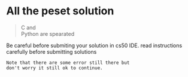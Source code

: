 # All the peset solution <br>

> C and <br>
> Python are spearated

<p>Be careful before submiting your solution in cs50 IDE. read instructions carefully before submitting solutions</p>

    Note that there are some error still there but
    don't worry it still ok to continue.
